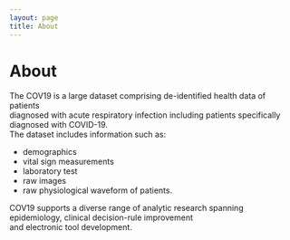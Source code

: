 ```yaml
---
layout: page
title: About
---
```


# About
The COV19 is a large dataset comprising de-identified health data of patients  
diagnosed with acute respiratory infection including patients specifically diagnosed with COVID-19.  
The dataset includes information such as:  
- demographics
- vital sign measurements
- laboratory test
- raw images
- raw physiological waveform of patients.  
  
COV19 supports a diverse range of analytic research spanning epidemiology, clinical decision-rule improvement  
and electronic tool development.
